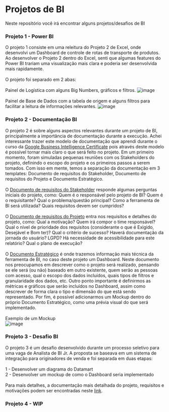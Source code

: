 # Projetos de BI
Neste repositório você irá encontrar alguns projetos/desafios de BI<br>

### Projeto 1 - Power BI

O projeto 1 consiste em uma releitura do Projeto 2 de Excel, onde desenvolvi um Dashboard de controle de rotas de transporte de produtos. Ao desenvolver o Projeto 2 dentro do Excel, senti que algumas features do Power BI trariam uma visualização mais clara e poderia ser desenvolvida mais rapidamente.<br><br>
O projeto foi separado em 2 abas:<br><br>
Painel de Logística com alguns Big Numbers, gráficos e filtros.
![image](https://user-images.githubusercontent.com/86500603/233859032-c5183557-adda-4ca2-9abe-5fb0bc64f099.png)
<br><br>
Painel de Base de Dados com a tabela de origem e alguns filtros para facilitar a leitura de informações relevantes.
![image](https://user-images.githubusercontent.com/86500603/233859110-bbaf4eba-bbba-43c5-b663-d0b8b07b88b3.png)

### Projeto 2 - Documentação BI

O projeto 2 é sobre alguns aspectos relevantes durante um projeto de BI, principalmente a importância de documentação durante a execução. Achei interessante trazer este modelo de documentação que aprendi durante o curso da [Google Business Intelligence Certificate](https://www.credly.com/badges/3a701dce-77e2-4348-a2e9-123877ca986b/linked_in_profile) pois através deste modelo é possível tornar mais claro o que será feito no projeto. Em um primeiro momento, foram simuladas pequenas reuniões com os Stakeholders do projeto, definindo o escopo do projeto e os primeiros passos a serem tomados. Com isso em mente, temos a separação da documentação em 3 templates: Documento de requisitos do Stakeholder, Documento de requisitos do Projeto e Documento Estratégico.
<br><br>
O [Documento de requisitos do Stakeholder](https://docs.google.com/document/d/1CQ_c8QWsxLkJxyGpYQuc89wMtd22LQV-9DPyH91bTf8/edit?usp=sharing&resourcekey=0-nFy7yg9NMXIdFnRapqaIdQ) responde algumas perguntas iniciais do projeto, como: Quem é o responsável pelo projeto de BI? Quem é o requisitante? Qual o problema/questão principal? Como a ferramenta de BI será utilizada? Quais requisitos devem ser cumpridos? <br><br>
O [Documento de requisitos do Projeto](https://docs.google.com/document/d/1B9z-dOmEbTkch3zeyENpN03FrZ6St2L-qGUNP7NmLT4/edit?usp=sharing&resourcekey=0-ZSbvnlF4eVNtFavN7cXUfQ) entra nos requisitos e detalhes do projeto, como: Qual a motivação? Quem irá compor o time responsável? Qual o nível de prioridade dos requisitos (considerante o que é Exigido, Desejável e Bom ter)? Qual o critério de sucesso? Haverá documentação da jornada do usuário? LGPD? Há necessidade de acessibilidade para este relatório? Qual o plano de execução?<br><br>
O [Documento Estratégico](https://docs.google.com/document/d/1EGlLzmL7Gqn3oPVf2bIulv-0TSbfZzwbLH2bzazIhQU/edit?usp=sharing&resourcekey=0-yVPC5xo_HxLUrI8oJ_RDfw) é onde trazemos informação mais técnica da ferramenta de BI, no caso deste projeto um Dashboard. Neste documento nos preocupamos em descrever como o projeto será realizado, pensando se ele será (ou não) baseado em outro existente, quem serão as pessoas com acesso, qual o escopo dos dados incluídos, quais tipos de filtros e granularidade dos dados, etc. Outro ponto importante é definirmos as métricas e gráficos que serão incluídos no Dashboard, assim como descrever de forma clara o tipo e dimensão do que está sendo representado. Por fim, é possível adicionarmos um Mockup dentro do próprio Documento Estratégico, como uma prévia visual do que será implementado.
<br><br>
Exemplo de um Mockup<br>
![image](https://user-images.githubusercontent.com/86500603/236051782-177db80a-35f4-46a5-9ada-751a294ff9cd.png)

### Projeto 3 - Desafio BI

O projeto 3 é um desafio desenvolvido durante um processo seletivo para uma vaga de Analista de BI Jr. A proposta se baseava em um sistema de integração para originadores de venda e foi separada em duas etapas:<br><br>
1 - Desenvolver um diagrama do Datamart<br>
2 - Desenvolver um mockup de como o Dashboard seria implementado<br><br>
Para mais detalhes, a documentação mais detalhada do projeto, requisitos e motivações podem ser encontradas neste [link](https://github.com/fkmakita/Desafio_BI).

### Projeto 4 - WIP

